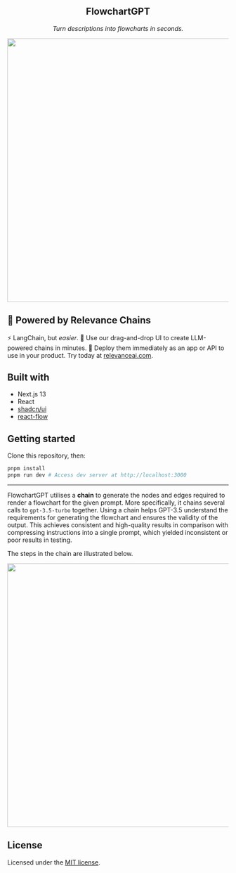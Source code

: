 <div align="center">
    <h2>FlowchartGPT</h2>
    <p><i>Turn descriptions into flowcharts in seconds.</i></p>
    <img src="https://user-images.githubusercontent.com/33971845/235101660-01ecc87f-5300-494b-8e29-c286effda998.png" width="600" />
</div>

## 🔗 Powered by Relevance Chains
⚡️ LangChain, but _easier_. 🧱 Use our drag-and-drop UI to create LLM-powered chains in minutes. 🚀 Deploy them immediately as an app or API to use in your product. Try today at [relevanceai.com](relevanceai.com).

## Built with
- Next.js 13
- React
- [shadcn/ui](https://github.com/shadcn/ui)
- [react-flow](https://github.com/wbkd/react-flow)

## Getting started
Clone this repository, then:
```bash
pnpm install
pnpm run dev # Access dev server at http://localhost:3000
```

---
FlowchartGPT utilises a **chain** to generate the nodes and edges required to render a flowchart for the given prompt. More specifically, it chains several calls to `gpt-3.5-turbo` together. Using a chain helps GPT-3.5 understand the requirements for generating the flowchart and ensures the validity of the output. This achieves consistent and high-quality results in comparison with compressing instructions into a single prompt, which yielded inconsistent or poor results in testing.

The steps in the chain are illustrated below.

<div align="center">
    <img src="https://user-images.githubusercontent.com/33971845/235194794-a9b9bbe9-aa8e-45ca-90d0-995623b57a19.png" width="600" />
</div>

## License

Licensed under the [MIT license](https://github.com/shadcn/ui/blob/main/LICENSE.md).
